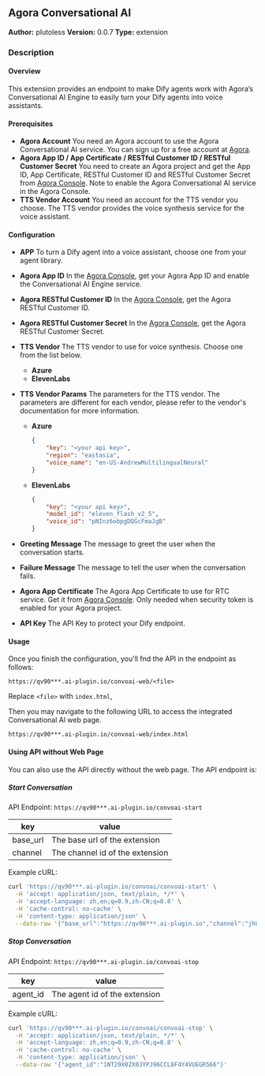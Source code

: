 ## Agora Conversational AI

**Author:** plutoless
**Version:** 0.0.7
**Type:** extension

### Description

#### Overview

This extension provides an endpoint to make Dify agents work with Agora’s Conversational AI Engine to easily turn your Dify agents into voice assistants.

#### Prerequisites

- **Agora Account**
    You need an Agora account to use the Agora Conversational AI service. You can sign up for a free account at [Agora](https://sso.agora.io/en/signup/).
- **Agora App ID / App Certificate / RESTful Customer ID / RESTful Customer Secret**
    You need to create an Agora project and get the App ID, App Certificate, RESTful Customer ID and RESTful Customer Secret from [Agora Console](https://console.agora.io/v2). Note to enable the Agora Conversational AI service in the Agora Console.
- **TTS Vendor Account**
    You need an account for the TTS vendor you choose. The TTS vendor provides the voice synthesis service for the voice assistant. 

#### Configuration

- **APP**
    To turn a Dify agent into a voice assistant, choose one from your agent library.
- **Agora App ID**
    In the [Agora Console](https://console.agora.io/v2), get your Agora App ID and enable the Conversational AI Engine service.
- **Agora RESTful Customer ID**
   In the [Agora Console](https://console.agora.io/v2), get the Agora RESTful Customer ID.
- **Agora RESTful Customer Secret**
   In the [Agora Console](https://console.agora.io/v2), get the Agora RESTful Customer Secret.
- **TTS Vendor**
    The TTS vendor to use for voice synthesis. Choose one from the list below.
  - **Azure**
  - **ElevenLabs**
- **TTS Vendor Params**
    The parameters for the TTS vendor. The parameters are different for each vendor, please refer to the vendor's documentation for more information.
  - **Azure**

    ```json
    {
        "key": "<your api key>",
        "region": "eastasia",
        "voice_name": "en-US-AndrewMultilingualNeural"
    }
    ```

  - **ElevenLabs**

    ```json
    {
        "key": "<your api key>",
        "model_id": "eleven_flash_v2_5",
        "voice_id": "pNInz6obpgDQGcFmaJgB"
    }
    ```

- **Greeting Message**
    The message to greet the user when the conversation starts.
- **Failure Message**
    The message to tell the user when the conversation fails.
- **Agora App Certificate**
    The Agora App Certificate to use for RTC service. Get it from [Agora Console](https://console.agora.io/v2). Only needed when security token is enabled for your Agora project.
- **API Key**
    The API Key to protect your Dify endpoint.

#### Usage

Once you finish the configuration, you'll fnd the APl in the endpoint as follows:

`https://qv90***.ai-plugin.io/convoai-web/<file>`

Replace `<file>` with `index.html`,

Then you may navigate to the following URL to access the integrated Conversational Al web page.

`https://qv90***.ai-plugin.io/convoai-web/index.html`

#### Using API without Web Page

You can also use the API directly without the web page. The API endpoint is:

##### Start Conversation

API Endpoint: `https://qv90***.ai-plugin.io/convoai-start`

| key | value |
| --- | --- |
| base_url | The base url of the extension |
| channel | The channel id of the extension |

Example cURL:

```bash
curl 'https://qv90***.ai-plugin.io/convoai/convoai-start' \
  -H 'accept: application/json, text/plain, */*' \
  -H 'accept-language: zh,en;q=0.9,zh-CN;q=0.8' \
  -H 'cache-control: no-cache' \
  -H 'content-type: application/json' \
  --data-raw '{"base_url":"https://qv90***.ai-plugin.io","channel":"jh0y8fgk7"}'
```

##### Stop Conversation

API Endpoint: `https://qv90***.ai-plugin.io/convoai-stop`

| key | value |
| --- | --- |
| agent_id | The agent id of the extension |

Example cURL:

```bash
curl 'https://qv90***.ai-plugin.io/convoai/convoai-stop' \
  -H 'accept: application/json, text/plain, */*' \
  -H 'accept-language: zh,en;q=0.9,zh-CN;q=0.8' \
  -H 'cache-control: no-cache' \
  -H 'content-type: application/json' \
  --data-raw '{"agent_id":"1NT29X0ZX0JYPJ96CCL8F4Y4VUEGR566"}'
```
